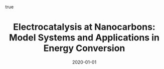 ---
id: dominguezElectrocatalysisNanocarbonsModel2020
title: 'Electrocatalysis at Nanocarbons: Model Systems and Applications in Energy
  Conversion'
date: '2020-01-01'
authors:
- Domínguez, Carlota and Behan, James A and Colavita, Paula E
doi: 10.1002/9781119468288.ch7
publication: 'In: *Nanocarbon Electrochemistry*'
publication_types:
- '1'
selected: false
tags: []
projects: []
math: true
url: https://doi.org/10.1002/9781119468288.ch7
links:
- name: Publisher
  url: https://doi.org/10.1002/9781119468288.ch7

---